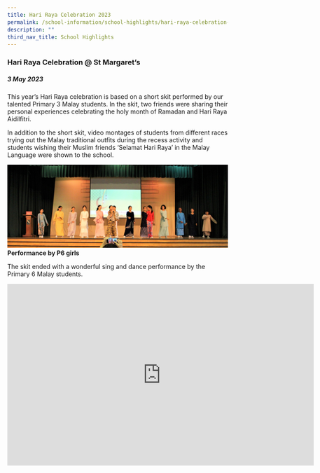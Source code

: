 ```yaml
---
title: Hari Raya Celebration 2023
permalink: /school-information/school-highlights/hari-raya-celebration-2023/
description: ""
third_nav_title: School Highlights
---
```

### Hari Raya Celebration @ St Margaret’s

##### 3 May 2023

This year’s Hari Raya celebration is based on a short skit performed by our talented Primary 3 Malay students. In the skit, two friends were sharing their personal experiences celebrating the holy month of Ramadan and Hari Raya Aidilfitri. 

In addition to the short skit, video montages of students from different races trying out the Malay traditional outfits during the recess activity and students wishing their Muslim friends ‘Selamat Hari Raya’ in the Malay Language were shown to the school.

![](/images/Hari%20Raya%20Celebration%202023/our%20talented%20performers.JPG)
**Performance by P6 girls**

The skit ended with a wonderful sing and dance performance by the Primary 6 Malay students.

<center><iframe allowfullscreen="" allow="accelerometer; autoplay; clipboard-write; encrypted-media; gyroscope; picture-in-picture; web-share" frameborder="0" title="YouTube video player" src="https://www.youtube.com/embed/2X82VqoL094" height="415" width="700"></iframe></center>